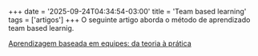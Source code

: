 +++
date = '2025-09-24T04:34:54-03:00'
title = 'Team based learning'
tags = ['artigos']
+++
O seguinte artigo aborda o método de aprendizado team based learnig.

[Aprendizagem baseada em equipes: da teoria à prática](/tbl.pdf)
